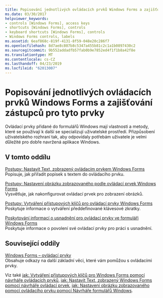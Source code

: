 ```yaml
---
title: Popisování jednotlivých ovládacích prvků Windows Forms a zajišťování zástupců pro tyto prvky
ms.date: 03/30/2017
helpviewer_keywords:
- controls [Windows Forms], access keys
- shortcuts [Windows Forms], controls
- keyboard shortcuts [Windows Forms], controls
- Windows Forms controls, labels
ms.assetid: 6eaf868c-819f-4131-8f59-048e20c286f7
ms.openlocfilehash: 8d7ae8c807b8c5347a455b81c2c1a1b0897430c2
ms.sourcegitcommit: 9b552addadfb57fab0b9e7852ed4f1f1b8a42f8e
ms.translationtype: MT
ms.contentlocale: cs-CZ
ms.lasthandoff: 04/23/2019
ms.locfileid: "62013007"
---
```

# <a name="labeling-individual-windows-forms-controls-and-providing-shortcuts-to-them"></a>Popisování jednotlivých ovládacích prvků Windows Forms a zajišťování zástupců pro tyto prvky
Ovládací prvky přidané do formulářů Windows mají vlastnosti a metody, které se používají k další se specializují uživatelské prostředí. Přizpůsobení uživatelského rozhraní tak, aby odpovídaly potřebám uživatele je velmi důležité pro dobře navržená aplikace Windows.  
  
## <a name="in-this-section"></a>V tomto oddílu  
 [Postupy: Nastavit Text, zobrazený ovládacím prvkem Windows Forms](how-to-set-the-text-displayed-by-a-windows-forms-control.md)  
 Popisuje, jak přiřadit popisek s textem do ovládacího prvku.  
  
 [Postupy: Nastavení obrázku zobrazovaného podle ovládací prvek Windows Forms](how-to-set-the-image-displayed-by-a-windows-forms-control.md)  
 Vysvětluje, jak nakonfigurovat ovládací prvek pro zobrazení obrázků.  
  
 [Postupy: Vytváření přístupových klíčů pro ovládací prvky Windows Forms](how-to-create-access-keys-for-windows-forms-controls.md)  
 Poskytuje informace o vytváření předdefinované klávesové zkratky.  
  
 [Poskytování informací o usnadnění pro ovládací prvky ve formuláři Windows Forms](providing-accessibility-information-for-controls-on-a-windows-form.md)  
 Poskytuje informace o povolení své ovládací prvky pro práci s usnadnění.  
  
## <a name="related-sections"></a>Související oddíly  
 [Windows Forms – ovládací prvky](index.md)  
 Obsahuje odkazy na další základní věci, které vám pomůžou s ovládacími prvky.  
  
 Viz také [jak: Vytváření přístupových klíčů pro Windows Forms pomocí návrháře ovládacích prvků](how-to-create-access-keys-for-windows-forms-controls-using-the-designer.md), [jak: Nastavit Text, zobrazený Windows Forms pomocí návrháře ovládací prvek](how-to-set-the-text-displayed-by-a-windows-forms-control-using-the-designer.md), [jak: Nastavení obrázku zobrazovaného pomocí ovládacího prvku pomocí Návrháře formulářů Windows](how-to-set-the-image-displayed-by-a-windows-forms-control-using-the-designer.md).
